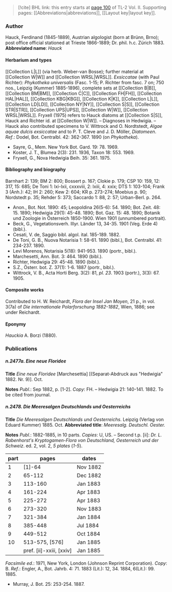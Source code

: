 > [!cite] BHL link: this entry starts at [page 100](https://www.biodiversitylibrary.org/page/33068342) of TL-2 Vol. II.
> Supporting pages: [[Abbreviations|abbreviations]], [[Layout key|layout key]].

### Author

Hauck, Ferdinand (1845-1889), Austrian algologist (born at Brünn, Brno); post office official stationed at Trieste 1866-1889; Dr. phil. h.c. Zürich 1883. 
**Abbreviated name**: *Hauck*

#### Herbarium and types

[[Collection L|L]] (via herb. Weber-van Bosse); further material at [[Collection W|W]] and [[Collection WRSL|WRSL]].
*Exsiccatae* (with Paul Richter): *Phykotheka universalis* (Fasc. 1-15; P. Richter from fasc. 7 on; 750 nos., Leipzig (Kummer) 1885-1896), complete sets at [[Collection B|B]], [[Collection BM|BM]], [[Collection C|C]], [[Collection FH|FH]], [[Collection HAL|HAL]], [[Collection KBG|KBG]], [[Collection K|K]], [[Collection L|L]], [[Collection LD|LD]], [[Collection NY|NY]], [[Collection S|S]], [[Collection STR|STR]], [[Collection UPS|UPS]], [[Collection W|W]], [[Collection WRSL|WRSL]]. Fryxell (1975) refers to Hauck diatoms at [[Collection S|S]], Hauck and Richter id. at [[Collection W|W]]. – Diagnoses in Hedwigia. – Hauck also contributed specimens to V. Wittrock and O. Nordtstedt, *Algae aquae dulcis exsiccatae* and to P. T. Cleve and J. D. Möller, *Diatomeen*.
*Ref*.: Dodel, Bot. Centralbl. 42: 362-367. 1890 (on *Phykotheka*).
- Sayre, G., Mem. New York Bot. Gard. 19: 78. 1969.
- Koster, J. T., Blumea 2(3): 231. 1936, Taxon 18: 553. 1969.
- Fryxell, G., Nova Hedwigia Beih. 35: 361. 1975.

#### Bibliography and biography

Barnhart 2: 139; BM 2: 800; Bossert p. 167; Clokie p. 179; CSP 10: 159, 12: 317, 15: 685; De Toni 1: lxi-lxii, cxxxviii, 2: lxiii, 4: xxix; DTS 1: 103-104; Frank 3 (Anh.): 42; IH 2: 260; Kew 2: 604; KR p. 273-274; Moebius p. 90; Nordstedt p. 35; Rehder 5: 373; Saccardo 1: 88, 2: 57; Urban-Berl. p. 264.
- Anon., Bot. Not. 1890: 45; Leopoldina 26(5-6): 54. 1890; Bot. Zeit. 48: 15. 1890; Hedwigia 29(1): 45-48. 1890; Bot. Gaz. 15: 48. 1890; Botanik und Zoologie in Österreich 1850-1900. Wien 1901 (unnumbered portrait).
- Beck, G., Vegetationsverh. Illyr. Länder 13, 34-35. 1901 (Veg. Erde 4) (bibl.).
- Cesati, V. de, Saggio bibl. algol. ital. 185-189. 1882.
- De Toni, G. B., Nuova Notarisia 1: 58-61. 1890 (bibl.), Bot. Centralbl. 41: 234-237. 1890.
- Levi Morenos, Notarisia 5(18): 941-953. 1890 (portr., bibl.).
- Marchesetti, Ann. Bot. 3: 464. 1890 (bibl.).
- Richter, Hedwigia 29: 45-48. 1890 (bibl.).
- S.Z., Österr. bot. Z. 37(1): 1-6. 1887 (portr., bibl.).
- Wittrock, V. B., Acta Horti Berg. 3(2): 81, *pl. 23*. 1903 (portr.), 3(3): 67. 1905.

#### Composite works

Contributed to H. W. Reichardt, *Flora der Insel Jan Moyen*, 21 p., in vol. 3(7a) of *Die internationale Polarforschung 1882-1882*, Wien, 1886; see under Reichardt.

#### Eponymy

*Hauckia* A. Borzi (1880).

### Publications

##### n.2477a. Eine neue Floridee

**Title**
*Eine neue Floridee* \[Marchesettia\] \[(Separat-Abdruck aus "Hedwigia" 1882. Nr. 9)\]. Oct.

**Notes**
*Publ*.: Sep 1882, p. \[1-2\]. *Copy*: FH. – Hedwigia 21: 140-141. 1882. To be cited from journal.

##### n.2478. Die Meeresalgen Deutschlands und Oesterreichs

**Title**
*Die Meeresalgen Deutschlands und Oesterreichs*. Leipzig (Verlag von Eduard Kummer) 1885. Oct.
**Abbreviated title**: *Meeresalg. Deutschl. Oester.*

**Notes**
*Publ*.: 1882-1885, in 10 parts. *Copies*: U, US. – Second t.p. \[ii\]: *Dr. L. Rabenhorst's Kryptogamen-Flora von Deutschland, Oesterreich und der Schweiz*. ed. 2, vol. 2, *5 plates* (*1-5*).

|part	|pages	|dates	|
|---	|---	|---	|
|1	|\[1\]-64	|Nov 1882	
|2	|65-112	|Dec 1882	
|3	|113-160	|Jan 1883	
|4	|161-224	|Apr 1883	
|5	|225-272	|Apr 1883	
|6	|273-320	|Nov 1883|
|7	|321-384	|Jan 1884|
|8	|385-448	|Jul 1884|
|9	|449-512	|Oct 1884|
|10	|513-575, \[576\]	|Jan 1885|
|	|pref. \[ii\]-xxiii, \[xxiv\]	|Jan 1885|

*Facsimile ed*.: 1971, New York, London (Johnson Reprint Corporation). *Copy*: B.
*Ref*.: Engler, A., Bot. Jahrb. 4: 71. 1883 (Lit.): 12, 34. 1884, 6(Lit.): 99. 1885.
- Murray, J. Bot. 25: 253-254. 1887.

